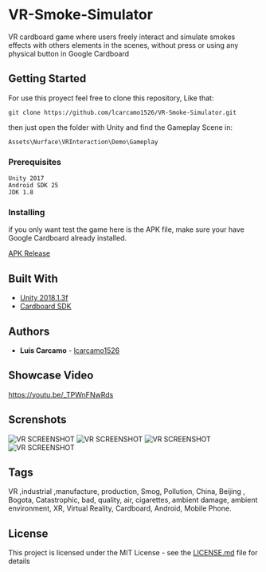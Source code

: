 # VR-Smoke-Simulator
 
VR cardboard game where users freely interact and simulate smokes effects with others elements in the scenes, without press or using any physical button in Google Cardboard

## Getting Started

For use this proyect feel free to clone this repository, Like that:

```
git clone https://github.com/lcarcamo1526/VR-Smoke-Simulator.git

```
then just open the folder with Unity and find the Gameplay Scene in:

```
Assets\Nurface\VRInteraction\Demo\Gameplay
```


### Prerequisites

```
Unity 2017
Android SDK 25
JDK 1.8
```

### Installing

if you only want test the game here is the APK file, make sure your have Google Cardboard already installed.

[APK Release](https://github.com/lcarcamo1526/VR-Smoke-Simulator/releases)


## Built With

* [Unity 2018.1.3f](https://unity3d.com/)
* [Cardboard SDK](https://vr.google.com/cardboard/) 

## Authors

* **Luis Carcamo** - [lcarcamo1526](https://github.com/lcarcamo1526)

## Showcase Video
https://youtu.be/_TPWnFNwRds

## Screnshots
![VR SCREENSHOT](https://i.ibb.co/R7184wQ/Whats-App-Image-2019-03-11-at-11-10-54-AM.jpg)
![VR SCREENSHOT](https://i.ibb.co/w7LHK0N/Whats-App-Image-2019-03-11-at-11-10-54-AM-1.jpg)
![VR SCREENSHOT](https://i.ibb.co/VHhfLvy/Whats-App-Image-2019-03-11-at-11-10-54-AM-2.jpg)
![VR SCREENSHOT](https://i.ibb.co/fvBRWqG/Whats-App-Image-2019-03-11-at-11-10-54-AM-3.jpg)

## Tags
VR ,industrial ,manufacture, production, Smog, Pollution, China, Beijing , Bogota,  Catastrophic, bad, quality, air, cigarettes, ambient damage, ambient environment, XR, Virtual Reality, Cardboard, Android, Mobile Phone.



## License
This project is licensed under the MIT License - see the [LICENSE.md](LICENSE.md) file for details


